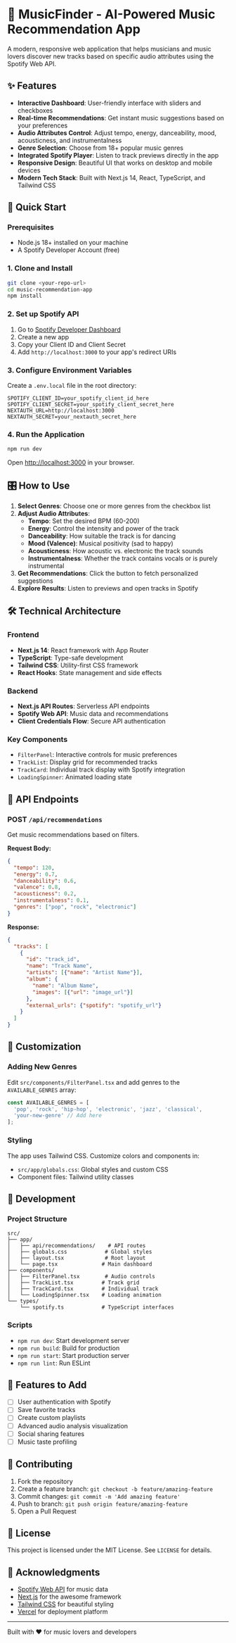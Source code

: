 # 🎵 MusicFinder - AI-Powered Music Recommendation App

A modern, responsive web application that helps musicians and music lovers discover new tracks based on specific audio attributes using the Spotify Web API.

## ✨ Features

- **Interactive Dashboard**: User-friendly interface with sliders and checkboxes
- **Real-time Recommendations**: Get instant music suggestions based on your preferences
- **Audio Attributes Control**: Adjust tempo, energy, danceability, mood, acousticness, and instrumentalness
- **Genre Selection**: Choose from 18+ popular music genres
- **Integrated Spotify Player**: Listen to track previews directly in the app
- **Responsive Design**: Beautiful UI that works on desktop and mobile devices
- **Modern Tech Stack**: Built with Next.js 14, React, TypeScript, and Tailwind CSS

## 🚀 Quick Start

### Prerequisites

- Node.js 18+ installed on your machine
- A Spotify Developer Account (free)

### 1. Clone and Install

```bash
git clone <your-repo-url>
cd music-recommendation-app
npm install
```

### 2. Set up Spotify API

1. Go to [Spotify Developer Dashboard](https://developer.spotify.com/dashboard)
2. Create a new app
3. Copy your Client ID and Client Secret
4. Add `http://localhost:3000` to your app's redirect URIs

### 3. Configure Environment Variables

Create a `.env.local` file in the root directory:

```env
SPOTIFY_CLIENT_ID=your_spotify_client_id_here
SPOTIFY_CLIENT_SECRET=your_spotify_client_secret_here
NEXTAUTH_URL=http://localhost:3000
NEXTAUTH_SECRET=your_nextauth_secret_here
```

### 4. Run the Application

```bash
npm run dev
```

Open [http://localhost:3000](http://localhost:3000) in your browser.

## 🎛️ How to Use

1. **Select Genres**: Choose one or more genres from the checkbox list
2. **Adjust Audio Attributes**:
   - **Tempo**: Set the desired BPM (60-200)
   - **Energy**: Control the intensity and power of the track
   - **Danceability**: How suitable the track is for dancing
   - **Mood (Valence)**: Musical positivity (sad to happy)
   - **Acousticness**: How acoustic vs. electronic the track sounds
   - **Instrumentalness**: Whether the track contains vocals or is purely instrumental
3. **Get Recommendations**: Click the button to fetch personalized suggestions
4. **Explore Results**: Listen to previews and open tracks in Spotify

## 🛠️ Technical Architecture

### Frontend
- **Next.js 14**: React framework with App Router
- **TypeScript**: Type-safe development
- **Tailwind CSS**: Utility-first CSS framework
- **React Hooks**: State management and side effects

### Backend
- **Next.js API Routes**: Serverless API endpoints
- **Spotify Web API**: Music data and recommendations
- **Client Credentials Flow**: Secure API authentication

### Key Components
- `FilterPanel`: Interactive controls for music preferences
- `TrackList`: Display grid for recommended tracks
- `TrackCard`: Individual track display with Spotify integration
- `LoadingSpinner`: Animated loading state

## 📱 API Endpoints

### POST `/api/recommendations`

Get music recommendations based on filters.

**Request Body:**
```json
{
  "tempo": 120,
  "energy": 0.7,
  "danceability": 0.6,
  "valence": 0.8,
  "acousticness": 0.2,
  "instrumentalness": 0.1,
  "genres": ["pop", "rock", "electronic"]
}
```

**Response:**
```json
{
  "tracks": [
    {
      "id": "track_id",
      "name": "Track Name",
      "artists": [{"name": "Artist Name"}],
      "album": {
        "name": "Album Name",
        "images": [{"url": "image_url"}]
      },
      "external_urls": {"spotify": "spotify_url"}
    }
  ]
}
```

## 🎨 Customization

### Adding New Genres
Edit `src/components/FilterPanel.tsx` and add genres to the `AVAILABLE_GENRES` array:

```typescript
const AVAILABLE_GENRES = [
  'pop', 'rock', 'hip-hop', 'electronic', 'jazz', 'classical',
  'your-new-genre' // Add here
];
```

### Styling
The app uses Tailwind CSS. Customize colors and components in:
- `src/app/globals.css`: Global styles and custom CSS
- Component files: Tailwind utility classes

## 🔧 Development

### Project Structure
```
src/
├── app/
│   ├── api/recommendations/    # API routes
│   ├── globals.css            # Global styles
│   ├── layout.tsx             # Root layout
│   └── page.tsx              # Main dashboard
├── components/
│   ├── FilterPanel.tsx        # Audio controls
│   ├── TrackList.tsx         # Track grid
│   ├── TrackCard.tsx         # Individual track
│   └── LoadingSpinner.tsx    # Loading animation
└── types/
    └── spotify.ts            # TypeScript interfaces
```

### Scripts
- `npm run dev`: Start development server
- `npm run build`: Build for production
- `npm run start`: Start production server
- `npm run lint`: Run ESLint

## 🌟 Features to Add

- [ ] User authentication with Spotify
- [ ] Save favorite tracks
- [ ] Create custom playlists
- [ ] Advanced audio analysis visualization
- [ ] Social sharing features
- [ ] Music taste profiling

## 🤝 Contributing

1. Fork the repository
2. Create a feature branch: `git checkout -b feature/amazing-feature`
3. Commit changes: `git commit -m 'Add amazing feature'`
4. Push to branch: `git push origin feature/amazing-feature`
5. Open a Pull Request

## 📄 License

This project is licensed under the MIT License. See `LICENSE` for details.

## 🙏 Acknowledgments

- [Spotify Web API](https://developer.spotify.com/documentation/web-api/) for music data
- [Next.js](https://nextjs.org/) for the awesome framework
- [Tailwind CSS](https://tailwindcss.com/) for beautiful styling
- [Vercel](https://vercel.com/) for deployment platform

---

Built with ❤️ for music lovers and developers

